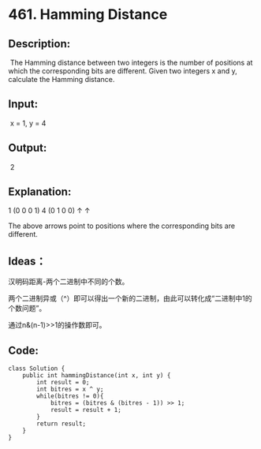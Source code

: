 # 461. Hamming Distance

## Description:

​	The Hamming distance between two integers is the number of positions at which the corresponding bits are different. Given two integers x and y, calculate the Hamming distance.

## Input:

​	x = 1, y = 4

## Output:

​	2

## Explanation:

1   (0 0 0 1)
4   (0 1 0 0)
       ↑   ↑

The above arrows point to positions where the corresponding bits are different.

## Ideas：

汉明码距离-两个二进制中不同的个数。

两个二进制异或（^）即可以得出一个新的二进制，由此可以转化成“二进制中1的个数问题”。

通过n&(n-1)>>1的操作数即可。

## Code:

```
class Solution {
    public int hammingDistance(int x, int y) {
        int result = 0;
        int bitres = x ^ y;
        while(bitres != 0){
            bitres = (bitres & (bitres - 1)) >> 1;
            result = result + 1;
        }
        return result;
    }
}
```

